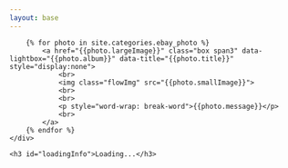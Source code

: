 ```yaml
---
layout: base
---
```


<link rel="stylesheet" href="/css/photo.css" type="text/css" />
<link rel="stylesheet" href="/css/lightbox.css" type="text/css" />

<div class="container">
	<div class="container-fluid" id="ebay_photo">

        {% for photo in site.categories.ebay_photo %}
        	<a href="{{photo.largeImage}}" class="box span3" data-lightbox="{{photo.album}}" data-title="{{photo.title}}" style="display:none">
        		<br>
        		<img class="flowImg" src="{{photo.smallImage}}">
        		<br>
        		<br>
        		<p style="word-wrap: break-word">{{photo.message}}</p>
        		<br>
        	</a>  
        {% endfor %}
    </div>

    <h3 id="loadingInfo">Loading...</h3>
</div>

<script src="/js/masonry.pkgd.min.js"></script>
<script src="/js/imagesloaded.3.1.8.js"></script>
<script src="/js/lightbox.2.7.1.js"></script>
 

<script>
    $(document).ready(function(){
        var $container=$("#ebay_photo");
        $container.imagesLoaded(function(){

            $(".box").css({display:"block"});
            $("#loadingInfo").css({display:"none"});
            $container.masonry({
                itemSelector:'.box',
                isAnimated:true,
            });

        });
    })
</script>